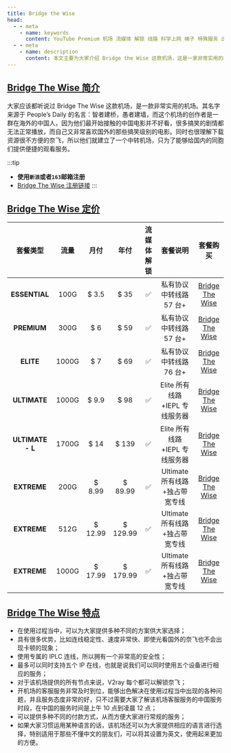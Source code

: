 ```yaml
---
title: Bridge the Wise
head:
  - - meta
    - name: keywords
      content: YouTube Premium 机场 流媒体 解锁 线路 科学上网 梯子 特殊服务 出国服务 奈飞 Netflix 迪士尼 YouTube 油管 hulu 一元机场 FlyingBird Bridge the Wise HBO Max Spotify 奈飞小铺 蜜糖商店 银河录像局
  - - meta
    - name: description
      content: 本文主要为大家介绍 Bridge the Wise 这款机场，这是一家非常实用的机场，其名字来源于 People’s Daily 的名言：智者建桥，愚者建墙，而这个机场的创作者是一群在海外的中国人，因为他们最开始接触的中国电影并不好看，很多搞笑的剧情都无法正常播放，而自己又非常喜欢国外的那些搞笑级别的电影。同时也很理解下载资源很不方便的奈飞，所以他们就建立了一个中转机场，只为了能够给国内的同胞们提供便捷的观看服务。
---
```


## [Bridge The Wise 简介](https://patriot.ninja/aff.php?aff=1471)

大家应该都听说过 Bridge The Wise 这款机场，是一款非常实用的机场。其名字来源于 People’s Daily 的名言：智者建桥，愚者建墙，而这个机场的创作者是一群在海外的中国人，因为他们最开始接触的中国电影并不好看，很多搞笑的剧情都无法正常播放，而自己又非常喜欢国外的那些搞笑级别的电影。同时也很理解下载资源很不方便的奈飞，所以他们就建立了一个中转机场，只为了能够给国内的同胞们提供便捷的观看服务。

:::tip

- **使用`新浪`或者`163`邮箱注册**
- [Bridge The Wise 注册链接](https://patriot.ninja/aff.php?aff=1471)
  :::

## [Bridge The Wise 定价](https://patriot.ninja/aff.php?aff=1471)

|     套餐类型     | 流量  |  月付   |   年付   | 流媒体解锁 |            套餐说明            |                         套餐购买                          |
| :--------------: | :---: | :-----: | :------: | :--------: | :----------------------------: | :-------------------------------------------------------: |
|  **ESSENTIAL**   | 100G  |  $ 3.5  |   $ 35   |     ✅     |    私有协议中转线路 57 台+     | [Bridge The Wise](https://patriot.ninja/aff.php?aff=1471) |
|   **PREMIUM**    | 300G  |   $ 6   |   $ 59   |     ✅     |    私有协议中转线路 57 台+     | [Bridge The Wise](https://patriot.ninja/aff.php?aff=1471) |
|    **ELITE**     | 1000G |   $ 7   |   $ 69   |     ✅     |    私有协议中转线路 76 台+     | [Bridge The Wise](https://patriot.ninja/aff.php?aff=1471) |
|   **ULTIMATE**   | 1000G |  $ 9.9  |   $ 98   |     ✅     | Elite 所有线路+IEPL 专线服务器 | [Bridge The Wise](https://patriot.ninja/aff.php?aff=1471) |
| **ULTIMATE - L** | 1700G |  $ 14   |  $ 139   |     ✅     | Elite 所有线路+IEPL 专线服务器 | [Bridge The Wise](https://patriot.ninja/aff.php?aff=1471) |
|   **EXTREME**    | 200G  | $ 8.99  | $ 89.99  |     ✅     | Ultimate 所有线路+独占带宽专线 | [Bridge The Wise](https://patriot.ninja/aff.php?aff=1471) |
|   **EXTREME**    | 512G  | $ 12.99 | $ 129.99 |     ✅     | Ultimate 所有线路+独占带宽专线 | [Bridge The Wise](https://patriot.ninja/aff.php?aff=1471) |
|   **EXTREME**    | 1000G | $ 17.99 | $ 179.99 |     ✅     | Ultimate 所有线路+独占带宽专线 | [Bridge The Wise](https://patriot.ninja/aff.php?aff=1471) |

## [Bridge The Wise 特点](https://patriot.ninja/aff.php?aff=1471)

- 在使用过程当中，可以为大家提供多种不同的方案供大家选择；
- 具有很多优势，比如连线稳定性、速度非常快、即使光看国外的奈飞也不会出现卡顿的现象；
- 使用专属的 IPLC 连线，所以拥有一个非常高的安全性；
- 最多可以同时支持五个 IP 在线，也就是说我们可以同时使用五个设备进行相应的服务；
- 对于该机场提供的所有节点来说，V2ray 每个都可以解锁奈飞；
- 开机场的客服服务非常及时到位，能够出色解决在使用过程当中出现的各种问题，并且服务态度非常的好，只不过需要大家了解该机场客服服务的中国服务时段，在中国的服务时间是上午 10 点到凌晨 12 点；
- 可以提供多种不同的付款方式，从而方便大家进行常规的服务；
- 如果大家习惯运用某种语言的话，该机场还可以为大家提供相应的语言进行选择，特别适用于那些不懂中文的朋友们，可以将其设置为英文，使用起来更加的方便。
